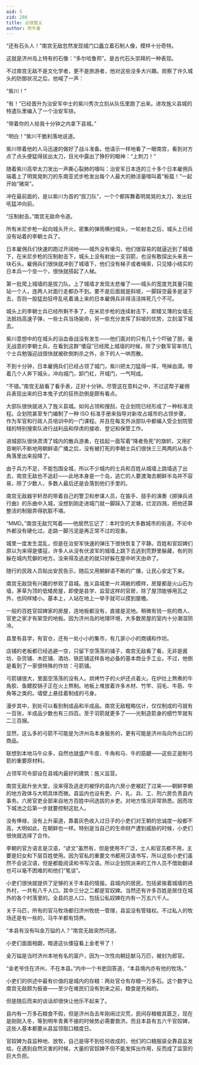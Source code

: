 ```yaml
---
aid: 5
zid: 286
title: 占领旌义
author: 吹牛者
---
```


“还有石头人！”南宫无敌忽然发现城门口矗立着石制人像，模样十分奇特。

这就是济州岛上特有的石像：“多尔哈鲁邦”。是古代石头崇拜的一种表现。

不过南宫无敌不是文化学者，更不是旅游者，他对这些没多大兴趣。观察了许久城头的防御状况之后，他喊了一声：

“紫川！”

“有！”已经晋升为治安军中士的紫川秀次立刻从队伍里跑了出来。进攻旌义县城的特遣队里编入了一个治安军排。

“带着你的人给我十分钟之内拿下县城。”

“明白！”紫川干脆利落地说道。

紫川带着他的人马迅速的做好了战斗准备。他请示一样地看了一眼南宫，看到对方点了点头便猛得拔出太刀，目光中露出了狰狞的眼神：“上刺刀！”

随着紫川高举太刀发出一声撕心裂肺的嚎叫：治安军日本连的三十多个日本雇佣兵端着上了明晃晃刺刀的东南亚式步枪发出每个人最大的肺活量嚎叫着“板载！”一起开始“猪突”。

冲在最前面的，是以紫川为首的“拔刀队”，一个个都挥舞着明晃晃的太刀，发出狂吼猛冲向前。

“压制射击。”南宫无敌命令道。

所有米尼步枪一起向城头开火，密集的弹雨横扫城头，一轮射击之后，城头上已经没有站着的李朝士兵了。

日本雇佣兵们快速的跑过开阔地——城外没有壕沟，他们很容易的就逼近到了城墙下，在米尼步枪的压制射击下，城头上没有射出一支羽箭，也没有敢探出头来丢一块石头。雇佣兵们很快就冲到了城墙下，他们没有梯子或者绳索，只见矮小结实的日本兵一个垒一个，很快就搭起了人梯。

第一批爬上城墙的是拔刀队。上了城墙才发现太悲催了——城头的宽度充其量只能站一个人，连两人对面行走都办不到。要不是后面就是斜坡，一脚踩空最多是滚下去，否则一股猛劲狂呼乱吼着涌上来的日本雇佣兵非得活活摔死几个不可。

城头上的李朝士兵已经所剩不多了，在米尼步枪的连续射击下，即矮又薄的女墙无法抵挡高速子弹，一些士兵当场毙命，另一些充分发挥了斜坡的优势，立刻溜下城去。

紫川意想中的在城头的浴血奋战没有发生——他们面对的只有几十个吓破了胆，毫无战意的李朝士兵，在看到这群“倭寇”已经爬上城墙的时候，除了少数军官率领几个士兵勉强迎战很快就被砍倒刺杀之外，余下的人一哄而散。

不到十分钟，日本雇佣兵们已经占领了城门，紫川把太刀猛得一挥，甩掉血滴，带着几个人奔下城头，冲向城门，卸门杠，开城门，一气呵成。

“不错。”南宫无敌看了看手表，正好十分钟。尽管这在意料之中，不过这帮子雇佣兵表现出来的日本鬼子式的狂热劲倒是颇有看点。

大部队很快就进入了旌义县城。如何占领和搜刮，在企划院已经形成了一种标准流程。企划院甚至专门编制了一种 ISO 标准手册来指导对新攻占城市的占领步骤，作为军官和行政人员培训中的一门课程。并且在每支外派部队中都编入受企划院管辖的特别搜索队进行战利品和俘虏的接收、登记和保管工作。

进城部队很快肃清了城内的散兵游勇，在挂起一面写着“降者免死”的旗帜，又用扩音喇叭不断地用朝鲜语广播之后，没有被打死的李朝士兵们很快三三两两的从各个角落里出来投降了。

由于兵力不足，不能包围全城，所以不少城内的士兵和百姓从城墙上跳墙逃了出去，南宫无敌也不追赶——此地本身是一个岛，逃亡的人要渡海去朝鲜半岛并不容易，除了少数人，多数人最后还是会落到他们手里的。

南宫无敌器宇轩昂的带着自己的警卫和参谋人员，在笛手、鼓手的演奏《掷弹兵进行曲》的乐曲中入城，没想到刚走进城门就一脚踩入了泥塘，烂泥四溅，把他还算整洁的制服弄得肮脏不堪。

“MMD。”南宫无敌咒骂着——他居然忘记了：本时空的大多数城市的街道，不论中外都没有硬化过。走路一脚污泥是再正常不过的现象。

城里一度发生混乱，但是在治安军快速的弹压下很快恢复了平静。百姓和官奴婢们原以为来得是倭寇，许多人从没有伏波军的城墙上跳下去逃到荒野里躲藏，有的则躲在城内荒僻的地方。没来得及逃走的就只好躲在屋中听天由命了。

随行的民政人员贴出安民告示，随后又用朝鲜语不断的广播，让民心安定下来。

南宫无敌饶有兴趣的参观了县城。旌义县城里一片凋敝的模样，房屋都是火山石为墙，茅草为顶的低矮房屋，即使是县学、监营这样的官房，除了屋顶能够用瓦之外，也同样矮小。基本上，人站在地上一举手就可以摸到屋檐。

一般的百姓官奴婢家的房屋，连地板都没有，直接是泥地。稍微有钱一些的商人、官吏之家才有架空的地板。因为济州岛的地理环境，大多数房屋的室内十分潮湿阴冷。

县里有县学，有官仓，还有一处小小的集市，有几家小小的商铺和作坊。

店铺的老板都已经逃避一空，只留下空荡荡的铺子，南宫无敌看了看，无非是酱坊、杂货铺、木匠铺、酒坊、铁匠铺这样各地必备的基本商业手工业。不过，他倒是看到了一家很特殊的作坊：弓箭铺。

弓箭铺很大，里面空荡荡的没有人。烘烤竹子的火炉还点着火。在炉灶上熬煮的牛角胶、鱼鳔胶锅子正在火上熬制。地板上堆放着许多木材、竹竿、羽毛、牛筋、牛角等之类的。墙壁上悬挂着制成的弓身。

漫步其中，到处可以看到制成品和半成品。南宫无敌粗略估计，仅仅制成的弓就有一百张，半成品少数也有三四百。至于羽箭就更多了——光制造箭身的细竹竿就有二三百捆。

显然，这么多的弓箭不可能是为济州岛本身服务的，更有可能是济州岛向外出口的商品。

联想到本地马牛众多，自然也就盛产牛皮、牛角和马、牛的筋腱——这些正是制弓箭的重要原材料。

占领军司令部设在县城内最好的建筑：旌义监营。

南宫无敌升坐大堂，没来得及逃走的被俘的县内六房小吏被赶了过来——朝鲜李朝的地方政体与大明具体而微。县监内也设有吏、户、礼、兵、工、刑六房负责县内事务。六房官吏全部来自地方百姓中间选拔的乡吏。对地方情况非常熟悉。因而攻下城池之后第一步就要控制这批人。

没有俸禄，没有上升渠道，靠着灰色收入过日子的小吏们对王朝的忠诚度一般都不高，大明如此，在朝鲜也一样。特别是当自己的生命财产遭到威胁的时候，小吏们很快就选择了合作。

李朝的官方语言是汉语，“谚文”虽然有，但是使用不广泛，士人和官员都不用，主要是妇女和下层百姓使用。因为官私的重要文书都用汉语书写，所以这些小吏们虽然不会说汉语，但是都能阅读和书写汉语。所以企划院派来的工作人员不借助翻译也可以毫不困难的和他们“笔谈”。

小吏们很快就提供了足够的关于本县的情报。县城内的居民，包括紧挨着城墙的邑外村，一共有八千人口。其中三分之二都是官奴婢。当然还有许多百姓是居住在城外的各个村落里的。全县的总人口，包括公私奴婢在内有一万五六千人。

关于马匹，所有的官马牧场都归济州牧统一管理，县监没有管辖权。不过私人的牧场还是有一些的，马牛羊都有饲养。

“本县有没有叫金万镒的人？”南宫无敌突然问道。

小吏们面面相觑，暗道这伙倭寇看上金老爷了！

金万镒是当时济州本地有名的富户，因为一次性向朝廷献马万匹，被封为郎官。

“金老爷住在济州，不在本县。”内中一个书吏回答道，“本县境内亦有他的牧场。”

小吏们的供述中最有价值的是城内的存粮：两处官仓有存粮一万多石。这个数字让南宫无敌颇为振奋——至少在难民们没有到来之前，粮食是充裕的。

但是随后而来的谈话却很快让他乐不起来了。

县内有一万多石粮食不假，但是济州岛去年刚闹过灾荒，民间存粮极其匮乏，现在是刚刚入冬，等到明年青黄不接的时候势必需要救济。而且本县有五六千官奴婢，这些人基本都要从县监领取口粮度日。

官奴婢为县监种地、放牧，自己是得不到任何收成的，他们的口粮服装全靠县监发给。在遇到自然灾害的时候，大量的官奴婢不但不能发挥出作用，反而成了监营的巨大负担。
